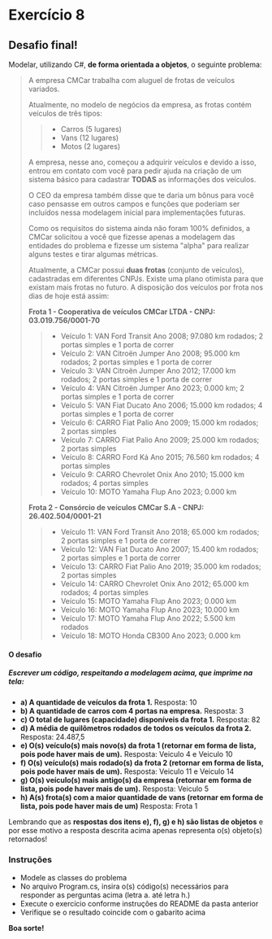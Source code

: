 # Exercício 8
## Desafio final!

Modelar, utilizando C#, **de forma orientada a objetos**, o seguinte problema:

>A empresa CMCar trabalha com aluguel de frotas de veículos variados.
>
>Atualmente, no modelo de negócios da empresa, as frotas contém veículos de três tipos:
>>- Carros (5 lugares)
>>- Vans (12 lugares) 
>>- Motos (2 lugares)
>
>A empresa, nesse ano, começou a adquirir veículos e devido a isso, entrou em contato com você para pedir ajuda na criação de um sistema básico para cadastrar **TODAS** as informações dos veículos. 
>  
>O CEO da empresa também disse que te daria um bônus para você caso pensasse em outros campos e funções que poderiam ser incluídos nessa modelagem inicial para implementações futuras.
>
>Como os requisitos do sistema ainda não foram 100% definidos, a CMCar solicitou a você que fizesse apenas a modelagem das entidades do problema e fizesse um sistema "alpha" para realizar alguns testes e tirar algumas métricas.
>
>Atualmente, a CMCar possui **duas frotas** (conjunto de veículos), cadastradas em diferentes CNPJs. Existe uma plano otimista para que existam mais frotas no futuro. A disposição dos veículos por frota nos dias de hoje está assim:
>
>**Frota 1 - Cooperativa de veículos CMCar LTDA - CNPJ: 03.019.756/0001-70**
>> - Veículo 1: VAN Ford Transit Ano 2008; 97.080 km rodados; 2 portas simples e 1 porta de correr
>> - Veículo 2: VAN Citroën Jumper Ano 2008; 95.000 km rodados; 2 portas simples e 1 porta de correr
>> - Veículo 3: VAN Citroën Jumper Ano 2012; 17.000 km rodados; 2 portas simples e 1 porta de correr
>> - Veículo 4: VAN Citroën Jumper Ano 2023; 0.000 km; 2 portas simples e 1 porta de correr
>> - Veículo 5: VAN Fiat Ducato Ano 2006; 15.000 km rodados; 4 portas simples e 1 porta de correr
>> - Veículo 6: CARRO Fiat Palio Ano 2009; 15.000 km rodados; 2 portas simples
>> - Veículo 7: CARRO Fiat Palio Ano 2009; 25.000 km rodados; 2 portas simples
>> - Veículo 8: CARRO Ford Ká Ano 2015; 76.560 km rodados; 4 portas simples
>> - Veículo 9: CARRO Chevrolet Onix Ano 2010; 15.000 km rodados; 4 portas simples
>> - Veículo 10: MOTO Yamaha Flup Ano 2023; 0.000 km
>
>**Frota 2 - Consórcio de veículos CMCar S.A - CNPJ: 26.402.504/0001-21**
>>- Veículo 11: VAN Ford Transit Ano 2018; 65.000 km rodados; 2 portas simples e 1 porta de correr
>>- Veículo 12: VAN Fiat Ducato Ano 2007; 15.400 km rodados; 2 portas simples e 1 porta de correr
>>- Veículo 13: CARRO Fiat Palio Ano 2019; 35.000 km rodados; 2 portas simples
>>- Veículo 14: CARRO Chevrolet Onix Ano 2012; 65.000 km rodados; 4 portas simples
>>- Veículo 15: MOTO Yamaha Flup Ano 2023; 0.000 km
>>- Veículo 16: MOTO Yamaha Flup Ano 2023; 10.000 km
>>- Veículo 17: MOTO Yamaha Flup Ano 2022; 5.500 km rodados
>>- Veículo 18: MOTO Honda CB300 Ano 2023; 0.000 km
>





#### O desafio 
##### Escrever um código, respeitando a modelagem acima, que imprime na tela:

- **a) A quantidade de veículos da frota 1.** Resposta: 10
- **b) A quantidade de carros com 4 portas na empresa.** Resposta: 3
- **c) O total de lugares (capacidade) disponíveis da frota 1.** Resposta: 82
- **d) A média de quilômetros rodados de todos os veículos da frota 2.** Resposta: 24.487,5
- **e) O(s) veículo(s) mais novo(s) da frota 1 (retornar em forma de lista, pois pode haver mais de um).** Resposta: Veiculo 4 e Veiculo 10
- **f) O(s) veículo(s) mais rodado(s) da frota 2 (retornar em forma de lista, pois pode haver mais de um).** Resposta: Veiculo 11 e Veiculo 14
- **g) O(s) veículo(s) mais antigo(s) da empresa (retornar em forma de lista, pois pode haver mais de um).** Resposta: Veiculo 5
- **h) A(s) frota(s) com a maior quantidade de vans (retornar em forma de lista, pois pode haver mais de um)** Resposta: Frota 1


Lembrando que as **respostas dos itens e), f), g) e h) são listas de objetos** e por esse motivo a resposta descrita acima apenas representa o(s) objeto(s) retornados!

### Instruções
- Modele as classes do problema
- No arquivo Program.cs, insira o(s) código(s) necessários para responder as perguntas acima (letra a. até letra h.) 
- Execute o exercício conforme instruções do README da pasta anterior
- Verifique se o resultado coincide com o gabarito acima





**Boa sorte!**


